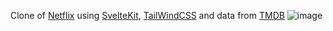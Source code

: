 Clone of [Netflix](https://www.netflix.com/au/) using [SvelteKit](https://svelte.dev/), [TailWindCSS](https://tailwindcss.com/) and data from [TMDB](https://www.themoviedb.org/)
![image](https://github.com/ApprehensiveKiwi/netflix-clone/assets/39751672/7d0b9d8b-e20f-434f-a673-ae3b3ad11be9)
